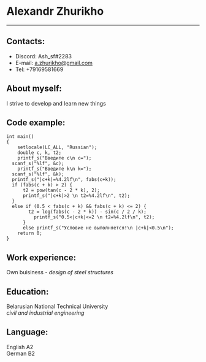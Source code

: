 # Alexandr Zhurikho
***
Contacts:
---
* Discord: Ash_sf#2283
* E-mail: a.zhurikho@gmail.com
* Tel: +79169581669

About myself:
---
I strive to develop and learn new things

Code example:
---
    int main()
    {
    	setlocale(LC_ALL, "Russian");
    	double c, k, t2;
    	printf_s("Введите c\n c=");
   	  scanf_s("%lf", &c);
     	printf_s("Введите k\n k=");
  	  scanf_s("%lf", &k);
  	  printf_s("|c+k|=%4.2lf\n", fabs(c+k));
  	  if (fabs(c + k) > 2) {
  		  t2 = pow(tan(c - 2 * k), 2);
  		  printf_s("|c+k|>2 \n t2=%4.2lf\n", t2);
  	  }
  	  else if (0.5 < fabs(c + k) && fabs(c + k) <= 2) {
  		  	t2 = log(fabs(c - 2 * k)) - sin(c / 2 / k);
  			  printf_s("0.5<|c+k|<=2 \n t2=%4.2lf\n", t2);
  		  }
  		  else printf_s("Условие не выполняется!\n |c+k|<0.5\n");
        return 0;
    }

Work experience:
---
Own buisiness - *design of steel structures*

Education:
---
Belarusian National Technical University  
*civil and industrial engineering*

Language:
---
English A2  
German B2
